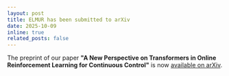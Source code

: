 ```yaml
---
layout: post
title: ELMUR has been submitted to arXiv
date: 2025-10-09
inline: true
related_posts: false
---
```

The preprint of our paper **"A New Perspective on Transformers in Online Reinforcement Learning for Continuous Control"** is now [available on arXiv](https://arxiv.org/abs/2510.13367).